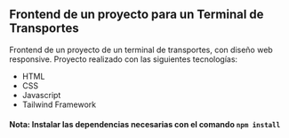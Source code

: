 ## Frontend de un proyecto para un Terminal de Transportes

Frontend de un proyecto de un terminal de transportes, con diseño web responsive.
Proyecto realizado con las siguientes tecnologías: 
- HTML 
- CSS
- Javascript 
- Tailwind Framework

#### Nota: Instalar las dependencias necesarias con el comando `npm install`


